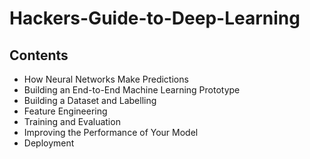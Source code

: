# Hackers-Guide-to-Deep-Learning

## Contents

- How Neural Networks Make Predictions
- Building an End-to-End Machine Learning Prototype
- Building a Dataset and Labelling
- Feature Engineering
- Training and Evaluation
- Improving the Performance of Your Model
- Deployment
